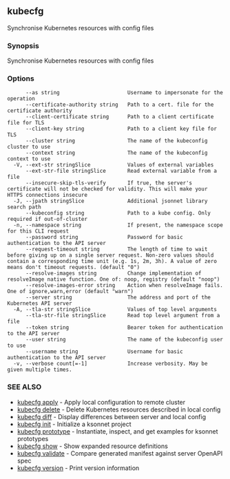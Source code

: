 ## kubecfg

Synchronise Kubernetes resources with config files

### Synopsis


Synchronise Kubernetes resources with config files

### Options

```
      --as string                      Username to impersonate for the operation
      --certificate-authority string   Path to a cert. file for the certificate authority
      --client-certificate string      Path to a client certificate file for TLS
      --client-key string              Path to a client key file for TLS
      --cluster string                 The name of the kubeconfig cluster to use
      --context string                 The name of the kubeconfig context to use
  -V, --ext-str stringSlice            Values of external variables
      --ext-str-file stringSlice       Read external variable from a file
      --insecure-skip-tls-verify       If true, the server's certificate will not be checked for validity. This will make your HTTPS connections insecure
  -J, --jpath stringSlice              Additional jsonnet library search path
      --kubeconfig string              Path to a kube config. Only required if out-of-cluster
  -n, --namespace string               If present, the namespace scope for this CLI request
      --password string                Password for basic authentication to the API server
      --request-timeout string         The length of time to wait before giving up on a single server request. Non-zero values should contain a corresponding time unit (e.g. 1s, 2m, 3h). A value of zero means don't timeout requests. (default "0")
      --resolve-images string          Change implementation of resolveImage native function. One of: noop, registry (default "noop")
      --resolve-images-error string    Action when resolveImage fails. One of ignore,warn,error (default "warn")
      --server string                  The address and port of the Kubernetes API server
  -A, --tla-str stringSlice            Values of top level arguments
      --tla-str-file stringSlice       Read top level argument from a file
      --token string                   Bearer token for authentication to the API server
      --user string                    The name of the kubeconfig user to use
      --username string                Username for basic authentication to the API server
  -v, --verbose count[=-1]             Increase verbosity. May be given multiple times.
```

### SEE ALSO
* [kubecfg apply](kubecfg_apply.md)	 - Apply local configuration to remote cluster
* [kubecfg delete](kubecfg_delete.md)	 - Delete Kubernetes resources described in local config
* [kubecfg diff](kubecfg_diff.md)	 - Display differences between server and local config
* [kubecfg init](kubecfg_init.md)	 - Initialize a ksonnet project
* [kubecfg prototype](kubecfg_prototype.md)	 - Instantiate, inspect, and get examples for ksonnet prototypes
* [kubecfg show](kubecfg_show.md)	 - Show expanded resource definitions
* [kubecfg validate](kubecfg_validate.md)	 - Compare generated manifest against server OpenAPI spec
* [kubecfg version](kubecfg_version.md)	 - Print version information

